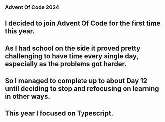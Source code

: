 ### Advent Of Code 2024 ###
## I decided to join Advent Of Code for the first time this year. 
## As I had school on the side it proved pretty challenging to have time every single day, especially as the problems got harder.
## So I managed to complete up to about Day 12 until deciding to stop and refocusing on learning in other ways.
## This year I focused on Typescript.
